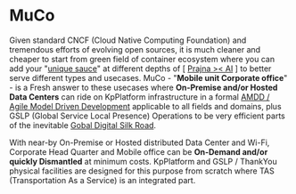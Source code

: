 # MuCo
Given standard CNCF (Cloud Native Computing Foundation) and tremendous efforts of evolving open sources, it is much cleaner and cheaper to start from green field of container ecosystem where you can add your "<a href="https://blog.khaiphong.io/2021/09/references.html#R8" target="_blank">unique sauce</a>" at different depths of [ <a href="https://docs.google.com/presentation/d/e/2PACX-1vTP8Z2EZGq-SDVJUMX4W5Q-zQV6nWFFVCKoK8W8JO0OPclzxZBA65tppV5cQQMSRWEoCwBZu1KAfKg5/pub" target="_blank">Prajna &gt;&lt; AI</a> ] to better serve different types and usecases. MuCo - "<b>Mobile unit Corporate office</b>" - is a Fresh answer to these usecases where <b>On-Premise and/or Hosted Data Centers</b> can ride on KpPlatform infrastructure in a formal <a href="https://www.guru99.com/test-driven-development.html" target="_blank">AMDD / Agile Model Driven Development</a> applicable to all fields and domains, plus GSLP (Global Service Local Presence) Operations to be very efficient parts of the inevitable <a href="https://dotchuoinon.com/2022/01/21/chinas-digital-silk-road-and-the-global-digital-order/" target="_blank">Gobal Digital Silk Road</a>.

With near-by On-Premise or Hosted distributed Data Center and Wi-Fi, Corporate Head Quarter and Mobile office can be <b>On-Demand and/or quickly Dismantled</b> at minimum costs. KpPlatform and GSLP / ThankYou physical facilities are designed for this purpose from scratch where TAS (Transportation As a Service) is an integrated part.
